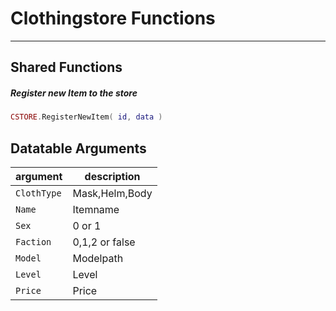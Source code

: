 # Clothingstore Functions

------------

## Shared Functions

##### Register new Item to the store

```lua
CSTORE.RegisterNewItem( id, data )
```

## Datatable Arguments

| argument                     | description                              | 
|------------------------------|------------------------------------------|
| `ClothType`                  | Mask,Helm,Body                           |
| `Name`                       | Itemname                                 |
| `Sex`                        | 0 or 1                                   |
| `Faction`                    | 0,1,2 or false                           |
| `Model`                      | Modelpath                                |
| `Level`                      | Level                                    |
| `Price`                      | Price                                    |